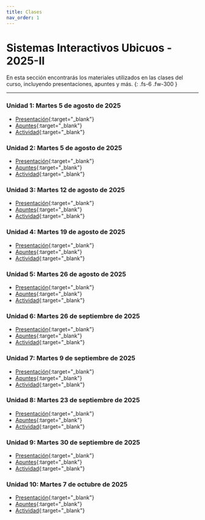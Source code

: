 ```yaml
---
title: Clases
nav_order: 1
---
```


# Sistemas Interactivos Ubicuos - 2025-II

En esta sección encontrarás los materiales utilizados en las clases del curso, incluyendo presentaciones, apuntes y más.
{: .fs-6 .fw-300 }

---

### Unidad 1: Martes 5 de agosto de 2025
- [Presentación](https://docs.google.com/presentation/d/1bu6aY4IzVbrm4uHknPIyyMig__qaaXzlnZTVY9k4WWQ/edit){:target="_blank"}
- [Apuntes](https://docs.google.com/document/d/1_FKxvw3WSyiF7tzQDaWXgPjuhVRScDRNBH9qIzcVEHo/edit?tab=t.0#heading=h.3jqnzs47adtt){:target="_blank"}
- [Actividad](https://docs.google.com/document/d/1dl8wH18H9tJlByi0Yilor3wXmOOqJd1dwEwqG0p7PU0/edit){:target="_blank"}

### Unidad 2: Martes 5 de agosto de 2025
- [Presentación](https://docs.google.com/presentation/d/10265tnX6rhAZcnVGnN_qqqzk-er_198eTj6zSlunyiE/edit){:target="_blank"}
- [Apuntes](https://docs.google.com/document/d/1_FKxvw3WSyiF7tzQDaWXgPjuhVRScDRNBH9qIzcVEHo/edit?tab=t.0#heading=h.5n64smyo4ye3){:target="_blank"}
- [Actividad](https://docs.google.com/document/d/1KZWUNmJA_6U8VCjkVkEehuVQrasY4W_mQ7G9OwXUUeM/edit){:target="_blank"}
 
### Unidad 3: Martes 12 de agosto de 2025
- [Presentación](https://docs.google.com/presentation/d/12A1w6qVnomTa5vnChiHKmHqbqldGXi88xqDcfirfq1o/edit){:target="_blank"}
- [Apuntes](https://docs.google.com/document/d/1_FKxvw3WSyiF7tzQDaWXgPjuhVRScDRNBH9qIzcVEHo/edit?tab=t.0#heading=h.11ngupbcoghs){:target="_blank"}
- [Actividad](https://docs.google.com/document/d/1V5XKPqezblNjTJ40eM6smCrjWWoMSNB8V1lZZ5k7XJI/edit){:target="_blank"}

### Unidad 4: Martes 19 de agosto de 2025
- [Presentación](https://docs.google.com/presentation/d/1qzYdUth6UoRflEoXEuyo37FMbqC_ug1iKHag7UsWU_U/edit){:target="_blank"}
- [Apuntes](https://docs.google.com/document/d/1_FKxvw3WSyiF7tzQDaWXgPjuhVRScDRNBH9qIzcVEHo/edit?tab=t.0#heading=h.3xibsy82xlep){:target="_blank"}
- [Actividad](https://docs.google.com/document/d/1be5E5VMB1XA8_kWZi5KnUI1UV77XMrC9YnqeWpUx5ZQ/edit){:target="_blank"}

### Unidad 5: Martes 26 de agosto de 2025
- [Presentación](https://docs.google.com/presentation/d/1uXZfOvgZMY3TXxYDB27gI-bZRcanfcDwX-c9aIc_HXE/edit){:target="_blank"}
- [Apuntes](https://docs.google.com/document/d/1_FKxvw3WSyiF7tzQDaWXgPjuhVRScDRNBH9qIzcVEHo/edit?tab=t.0#heading=h.thlb6p7p75nd){:target="_blank"}
- [Actividad](https://docs.google.com/document/d/1O5dYVxXnSGvVdzfEsZmkq97rN-q2gMBBeij02Vp0LP8/edit){:target="_blank"}

### Unidad 6: Martes 26 de septiembre de 2025
- [Presentación](https://docs.google.com/presentation/d/1frReVlFEd23KrKru4wuDIO28ehPllKS60ta8mpjtOPI/edit){:target="_blank"}
- [Apuntes](https://docs.google.com/document/d/1_FKxvw3WSyiF7tzQDaWXgPjuhVRScDRNBH9qIzcVEHo/edit?tab=t.0#heading=h.whgcegwlubgi){:target="_blank"}
- [Actividad](https://docs.google.com/document/d/1nArPSeEfj9IWwB3iF-uSlEX9GbRFmh6r2I6vam_NpgI/edit){:target="_blank"}

### Unidad 7: Martes 9 de septiembre de 2025
- [Presentación](https://docs.google.com/presentation/d/1CTBwnWM02WI90E0_IYRLDy6pi0x_XA9fPylO_9z-V1w/edit){:target="_blank"}
- [Apuntes](https://docs.google.com/document/d/1_FKxvw3WSyiF7tzQDaWXgPjuhVRScDRNBH9qIzcVEHo/edit?tab=t.0#heading=h.lt93j6oxe6n){:target="_blank"}
- [Actividad](https://docs.google.com/document/d/1FM1l2udXp4iNdleIZP7qhRniwT_4ekTuHDg13f0U490/edit){:target="_blank"}

### Unidad 8: Martes 23 de septiembre de 2025
- [Presentación](https://docs.google.com/presentation/d/1ekbT-ocj1aAGoVxna1Bv10nMPv5CnrP6FnDo7QhPtHk/edit){:target="_blank"}
- [Apuntes](https://docs.google.com/document/d/1_FKxvw3WSyiF7tzQDaWXgPjuhVRScDRNBH9qIzcVEHo/edit?tab=t.0#heading=h.kx2no4qc9cyw){:target="_blank"}
- [Actividad](https://docs.google.com/document/d/15cDayHdu09Dm84TBGGOjbe2oteFqCCQ-wK0DJPVAFEk/edit){:target="_blank"}

### Unidad 9: Martes 30 de septiembre de 2025
- [Presentación](https://docs.google.com/presentation/d/1dhdLRpbLx8VnonSwFFDbNsCQlri99xFQ78hgxIYhU6o/edit){:target="_blank"}
- [Apuntes](https://docs.google.com/document/d/1_FKxvw3WSyiF7tzQDaWXgPjuhVRScDRNBH9qIzcVEHo/edit?tab=t.0#heading=h.umht18dyyj7d){:target="_blank"}
- [Actividad](https://docs.google.com/document/d/1c5nrSkbeSBSDGawPIeLxq7iB5iqRBJ81K5h1b5uKpHk/edit){:target="_blank"}

### Unidad 10: Martes 7 de octubre de 2025
- [Presentación](https://docs.google.com/presentation/d/1R1BBCI8ICZmmXSr66VHqesGw6gHKmDtkH9ykxLss3WU/edit){:target="_blank"}
- [Apuntes](https://docs.google.com/document/d/1_FKxvw3WSyiF7tzQDaWXgPjuhVRScDRNBH9qIzcVEHo/edit?tab=t.0#heading=h.vp135as0zg2q){:target="_blank"}
- [Actividad](https://docs.google.com/document/d/13DT-HPq5VGPnr44z9LARoimZQIM8JEiYJATVqGNAcEA/edit){:target="_blank"}
